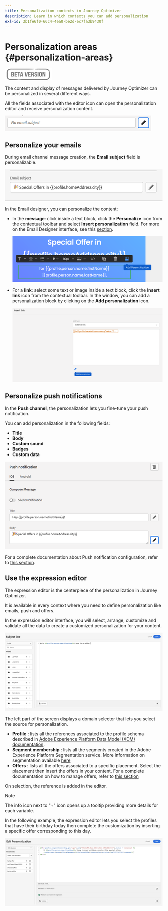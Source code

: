 ```yaml
---
title: Personalization contexts in Journey Optimizer
description: Learn in which contexts you can add personalization
exl-id: 3b1fe6f0-66c4-4ea0-be2d-ec7fa3b9430f
---
```

# Personalization areas {#personalization-areas}

![](../assets/do-not-localize/badge.png)

The content and display of messages delivered by Journey Optimizer can be personalized in several different ways.

All the fields associated with the editor icon can open the personalization editor and receive personalization content.

![](assets/perso_icon.png)

## Personalize your emails

During email channel message creation, the **Email subject** field is personalizable.

![](assets/perso_subject.png)

In the Email designer, you can personalize the content:

* In the **message**: click inside a text block, click the **Personalize** icon from the contextual toolbar and select **Insert personalization** field. For more on the Email Designer interface, see this [section](../design-emails.md).
    
    ![](assets/perso_insert.png)

* For a **link**: select some text or image inside a text block, click the **Insert link** icon from the contextual toolbar. In the window, you can add a personalization block by clicking on the **Add personalization** icon.

    ![](assets/perso_link.png)

## Personalize push notifications

In the **Push channel**, the personalization lets you fine-tune your push notification.

You can add personalization in the following fields:

* **Title**
* **Body**
* **Custom sound**
* **Badges**
* **Custom data**

![](assets/perso_push.png)

For a complete documentation about Push notification configuration, refer to [this section](../configure-push.md).


## Use the expression editor

The expression editor is the centerpiece of the personalization in Journey Optimizer.

It is available in every context where you need to define personalization like emails, push and offers.

In the expression editor interface, you will select, arrange, customize and validate all the data to create a customized personalization for your content.

 ![](assets/perso_ee1.png)

The left part of the screen displays a domain selector that lets you select the source for personalization.

* **Profile** : lists all the references associated to the profile schema described in [Adobe Experience Platform Data Model (XDM) documentation](https://experienceleague.adobe.com/docs/experience-platform/xdm/home.html).
* **Segment membership** : lists all the segments created in the Adobe Experience Platform Segmentation service. More information on segmentation available [here](https://experienceleague.corp.adobe.com/docs/experience-platform/segmentation/home.html?lang=en)
* **Offers** : lists all the offers associated to a specific placement. Select the placement then insert the offers in your content. For a complete documentation on how to manage offers, refer to [this section](https://experienceleague.corp.adobe.com/docs/customer-journey-management/using/create-messages/deliver-personalized-offers.html?lang=en#about-offer-decisioning)

On selection, the reference is added in the editor. 

>[!NOTE]
>
>The info icon next to "+" icon opens up a tooltip providing more details for each variable.

In the following example, the expression editor lets you select the profiles that have their birthday today then complete the customization by inserting a specific offer corresponding to this day.

 ![](assets/perso_ee2.png)




